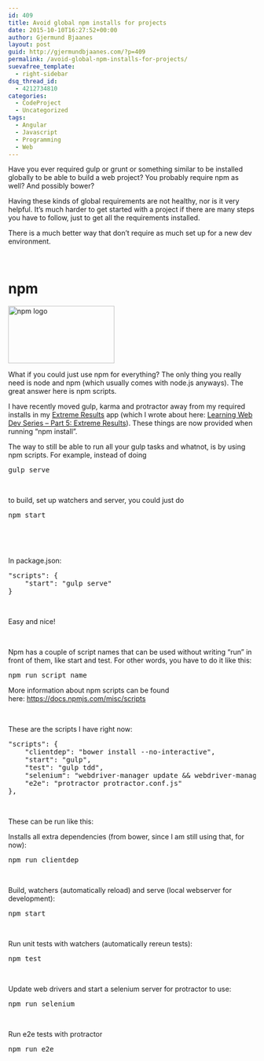 ```yaml
---
id: 409
title: Avoid global npm installs for projects
date: 2015-10-10T16:27:52+00:00
author: Gjermund Bjaanes
layout: post
guid: http://gjermundbjaanes.com/?p=409
permalink: /avoid-global-npm-installs-for-projects/
suevafree_template:
  - right-sidebar
dsq_thread_id:
  - 4212734810
categories:
  - CodeProject
  - Uncategorized
tags:
  - Angular
  - Javascript
  - Programming
  - Web
---
```

Have you ever required gulp or grunt or something similar to be installed globally to be able to build a web project? You probably require npm as well? And possibly bower?

Having these kinds of global requirements are not healthy, nor is it very helpful. It’s much harder to get started with a project if there are many steps you have to follow, just to get all the requirements installed.

There is a much better way that don’t require as much set up for a new dev environment.

&nbsp;

# npm

[<img class="alignnone wp-image-411" src="http://gjermundbjaanes.com/wp-content/uploads/2015/10/npm-logo.png" alt="npm logo" width="216" height="117" />](http://gjermundbjaanes.com/wp-content/uploads/2015/10/npm-logo.png)

What if you could just use npm for everything? The only thing you really need is node and npm (which usually comes with node.js anyways). The great answer here is npm scripts.

I have recently moved gulp, karma and protractor away from my required installs in my <a href="https://github.com/bjaanes/ExtremeResults-WebApp" target="_blank">Extreme Results</a> app (which I wrote about here: <a href="http://gjermundbjaanes.com/learning-web-dev-series-part-5-extreme-results/" target="_blank">Learning Web Dev Series – Part 5: Extreme Results</a>). These things are now provided when running &#8220;npm install”.

The way to still be able to run all your gulp tasks and whatnot, is by using npm scripts. For example, instead of doing

<pre class="lang:default decode:true">gulp serve</pre>

&nbsp;

to build, set up watchers and server, you could just do

<pre class="lang:default decode:true ">npm start</pre>

&nbsp;

&nbsp;

In package.json:

<pre class="lang:js decode:true ">"scripts": {
    "start": "gulp serve"
}</pre>

&nbsp;

Easy and nice!

&nbsp;

Npm has a couple of script names that can be used without writing &#8220;run&#8221; in front of them, like start and test. For other words, you have to do it like this:

<pre class="lang:default decode:true">npm run script_name</pre>

More information about npm scripts can be found here: <a href="https://docs.npmjs.com/misc/scripts" target="_blank">https://docs.npmjs.com/misc/scripts</a>

&nbsp;

These are the scripts I have right now:

<pre class="lang:js decode:true ">"scripts": {
    "clientdep": "bower install --no-interactive",
    "start": "gulp",
    "test": "gulp tdd",
    "selenium": "webdriver-manager update && webdriver-manager start",
    "e2e": "protractor protractor.conf.js"
},</pre>

&nbsp;

These can be run like this:

Installs all extra dependencies (from bower, since I am still using that, for now):

<pre class="lang:default decode:true ">npm run clientdep</pre>

&nbsp;

Build, watchers (automatically reload) and serve (local webserver for development):

<pre class="lang:default decode:true">npm start</pre>

&nbsp;

Run unit tests with watchers (automatically rereun tests):

<pre class="lang:default decode:true ">npm test</pre>

&nbsp;

Update web drivers and start a selenium server for protractor to use:

<pre class="lang:default decode:true ">npm run selenium</pre>

&nbsp;

Run e2e tests with protractor

<pre class="lang:default decode:true">npm run e2e
</pre>

<div class="addtoany_share_save_container addtoany_content_bottom">
  <div class="a2a_kit a2a_kit_size_32 addtoany_list a2a_target" id="wpa2a_47">
    <a class="a2a_button_facebook" href="http://www.addtoany.com/add_to/facebook?linkurl=http%3A%2F%2Fgjermundbjaanes.com%2Favoid-global-npm-installs-for-projects%2F&linkname=Avoid%20global%20npm%20installs%20for%20projects" title="Facebook" rel="nofollow" target="_blank"></a><a class="a2a_button_twitter" href="http://www.addtoany.com/add_to/twitter?linkurl=http%3A%2F%2Fgjermundbjaanes.com%2Favoid-global-npm-installs-for-projects%2F&linkname=Avoid%20global%20npm%20installs%20for%20projects" title="Twitter" rel="nofollow" target="_blank"></a><a class="a2a_button_google_plus" href="http://www.addtoany.com/add_to/google_plus?linkurl=http%3A%2F%2Fgjermundbjaanes.com%2Favoid-global-npm-installs-for-projects%2F&linkname=Avoid%20global%20npm%20installs%20for%20projects" title="Google+" rel="nofollow" target="_blank"></a><a class="a2a_dd addtoany_share_save" href="https://www.addtoany.com/share"></a>
  </div>
</div>